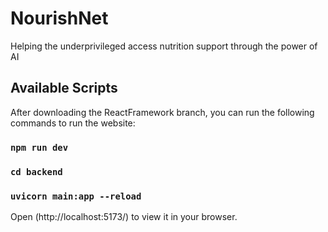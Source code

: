 # NourishNet
Helping the underprivileged access nutrition support through the power of AI

## Available Scripts

After downloading the ReactFramework branch, you can run the following commands to run the website:

### `npm run dev`

### `cd backend`

### `uvicorn main:app --reload`

Open (http://localhost:5173/) to view it in your browser.
